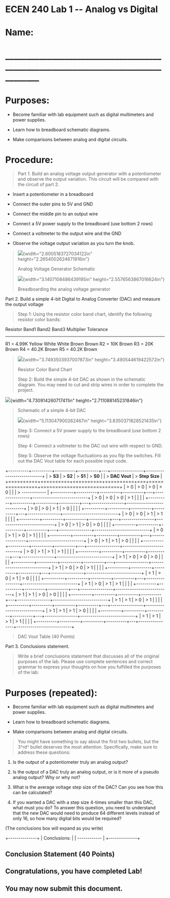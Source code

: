 ECEN 240 Lab 1 -- Analog vs Digital
===================================

Name:
=====

\_\_\_\_\_\_\_\_\_\_\_\_\_\_\_\_\_\_\_\_\_\_\_\_\_\_\_\_\_\_\_\_\_\_\_\_\_\_\_\_\_\_\_\_\_\_\_\_\_\_\_\_\_\_\_\_\_\_\_\_\_\_\_\_\_\_\_\_\_\_\_\_\_\_\_\_\_\_\_\_\_\_
====================================================================================================================================================================

Purposes:
=========

-   Become familiar with lab equipment such as digital multimeters and
    power supplies.

-   Learn how to breadboard schematic diagrams.

-   Make comparisons between analog and digital circuits.

Procedure:
==========

> Part 1. Build an analog voltage output generator with a potentiometer
> and observe the output variation. This circuit will be compared with
> the circuit of part 2.

-   Insert a potentiometer in a breadboard

-   Connect the outer pins to 5V and GND

-   Connect the middle pin to an output wire

-   Connect a 5V power supply to the breadboard (use bottom 2 rows)

-   Connect a voltmeter to the output wire and the GND

-   Observe the voltage output variation as you turn the knob.

> ![](media/image1.png){width="2.6005183727034122in"
> height="2.2654002624671916in"}
>
> Analog Voltage Generator Schematic
>
> ![](media/image2.jpeg){width="3.1407108486439195in"
> height="2.5576563867016624in"}
>
> Breadboarding the analog voltage generator

Part 2. Build a simple 4-bit Digital to Analog Converter (DAC) and
measure the output voltage

> Step 1: Using the resistor color band chart, identify the following
> resistor color bands:

  Resistor     Band1    Band2   Band3   Multiplier   Tolerance
  ------------ -------- ------- ------- ------------ -----------
  R1 = 4.99K   Yellow   White   White   Brown        Brown
  R2 = 10K                                           Brown
  R3 = 20K                                           Brown
  R4 = 40.2K                                         Brown
  R5 = 40.2K                                         Brown

> ![](media/image3.png){width="3.7493503937007873in"
> height="3.490544619422572in"}
>
> Resistor Color Band Chart
>
> Step 2: Build the simple 4-bit DAC as shown in the schematic diagram.
> You may need to cut and strip wires in order to complete the project.

![](media/image4.png){width="4.730914260717411in"
height="2.711088145231846in"}

> Schematic of a simple 4-bit DAC
>
> ![](media/image5.jpeg){width="5.113047900262467in"
> height="3.8350371828521435in"}
>
> Step 3: Connect a 5V power supply to the breadboard (use bottom 2
> rows)
>
> Step 4: Connect a voltmeter to the DAC out wire with respect to GND.
>
> Step 5: Observe the voltage fluctuations as you flip the switches.
> Fill out the DAC Vout table for each possible input code.

+----------+----------+----------+----------+---+----------------+---------------------------+
| > **S3** | > **S2** | > **S1** | > **S0** |   | > **DAC Vout** | > **Step Size**           |
+==========+==========+==========+==========+===+================+===========================+
| > 0      | > 0      | > 0      | > 0      |   |                | > \-\-\-\-\-\-\-\-\-\-\-- |
+----------+----------+----------+----------+---+----------------+---------------------------+
| > 0      | > 0      | > 0      | > 1      |   |                |                           |
+----------+----------+----------+----------+---+----------------+---------------------------+
| > 0      | > 0      | > 1      | > 0      |   |                |                           |
+----------+----------+----------+----------+---+----------------+---------------------------+
| > 0      | > 0      | > 1      | > 1      |   |                |                           |
+----------+----------+----------+----------+---+----------------+---------------------------+
| > 0      | > 1      | > 0      | > 0      |   |                |                           |
+----------+----------+----------+----------+---+----------------+---------------------------+
| > 0      | > 1      | > 0      | > 1      |   |                |                           |
+----------+----------+----------+----------+---+----------------+---------------------------+
| > 0      | > 1      | > 1      | > 0      |   |                |                           |
+----------+----------+----------+----------+---+----------------+---------------------------+
| > 0      | > 1      | > 1      | > 1      |   |                |                           |
+----------+----------+----------+----------+---+----------------+---------------------------+
| > 1      | > 0      | > 0      | > 0      |   |                |                           |
+----------+----------+----------+----------+---+----------------+---------------------------+
| > 1      | > 0      | > 0      | > 1      |   |                |                           |
+----------+----------+----------+----------+---+----------------+---------------------------+
| > 1      | > 0      | > 1      | > 0      |   |                |                           |
+----------+----------+----------+----------+---+----------------+---------------------------+
| > 1      | > 0      | > 1      | > 1      |   |                |                           |
+----------+----------+----------+----------+---+----------------+---------------------------+
| > 1      | > 1      | > 0      | > 0      |   |                |                           |
+----------+----------+----------+----------+---+----------------+---------------------------+
| > 1      | > 1      | > 0      | > 1      |   |                |                           |
+----------+----------+----------+----------+---+----------------+---------------------------+
| > 1      | > 1      | > 1      | > 0      |   |                |                           |
+----------+----------+----------+----------+---+----------------+---------------------------+
| > 1      | > 1      | > 1      | > 1      |   |                |                           |
+----------+----------+----------+----------+---+----------------+---------------------------+

> DAC Vout Table (40 Points)

Part 3. Conclusions statement.

> Write a brief conclusions statement that discusses all of the original
> purposes of the lab. Please use complete sentences and correct grammar
> to express your thoughts on how you fulfilled the purposes of the lab:

Purposes (repeated):
====================

-   Become familiar with lab equipment such as digital multimeters and
    power supplies.

-   Learn how to breadboard schematic diagrams.

-   Make comparisons between analog and digital circuits.

> You might have something to say about the first two bullets, but the
> 3^rd^ bullet deserves the most attention. Specifically, make sure to
> address these questions:

1.  Is the output of a potentiometer truly an analog output?

2.  Is the output of a DAC truly an analog output, or is it more of a
    pseudo analog output? Why or why not?

3.  What is the average voltage step size of the DAC? Can you see how
    this can be calculated?

4.  If you wanted a DAC with a step size 4-times smaller than this DAC,
    what must you do? To answer this question, you need to understand
    that the new DAC would need to produce 64 different levels instead
    of only 16, so how many digital bits would be required?

(The conclusions box will expand as you write)

+--------------+
| Conclusions: |
| ------------ |
+--------------+

Conclusion Statement (40 Points)
--------------------------------

Congratulations, you have completed Lab!
----------------------------------------

You may now submit this document.
---------------------------------
